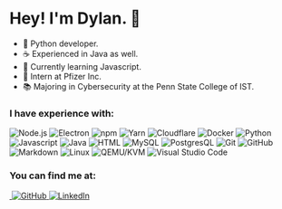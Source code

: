 # Hey! I'm Dylan. 👋

- 🐍 Python developer.
- ☕️ Experienced in Java as well.
- 🌱 Currently learning Javascript.
- 💉 Intern at Pfizer Inc.
- 📚 Majoring in Cybersecurity at the Penn State College of IST.

<h3>I have experience with:</h3>
<p>
    <!-- nodejs -->
    <img alt="Node.js" src="https://img.shields.io/static/v1?style=for-the-badge&message=Node.js&color=339933&logo=Node.js&logoColor=FFFFFF&label=" />
    <!-- electron -->
    <img alt="Electron" src="https://img.shields.io/static/v1?style=for-the-badge&message=Electron&color=47848F&logo=Electron&logoColor=FFFFFF&label=" />
    <!-- npm -->
    <img alt="npm" src="https://img.shields.io/static/v1?style=for-the-badge&message=npm&color=CB3837&logo=npm&logoColor=FFFFFF&label=" />
    <!-- yarn -->
    <img alt="Yarn" src="https://img.shields.io/static/v1?style=for-the-badge&message=Yarn&color=2C8EBB&logo=Yarn&logoColor=FFFFFF&label=" />
    <!-- cloudflare -->
    <img alt="Cloudflare" src="https://img.shields.io/static/v1?style=for-the-badge&message=Cloudflare&color=F38020&logo=Cloudflare&logoColor=FFFFFF&label=" />
    <!-- docker -->
    <img alt="Docker" src="https://img.shields.io/static/v1?style=for-the-badge&message=Docker&color=2496ED&logo=Docker&logoColor=FFFFFF&label=" />
    <!-- python -->
    <img alt="Python" src="https://img.shields.io/static/v1?style=for-the-badge&message=Python&color=3776AB&logo=Python&logoColor=FFFFFF&label=" />
    <!-- Javascript -->
    <img alt="Javascript" src="https://img.shields.io/static/v1?style=for-the-badge&message=Javascript&color=F7DF1E&logo=Javascript&logoColor=000000&label=" />
    <!-- Java -->
    <img alt="Java" src="https://img.shields.io/static/v1?style=for-the-badge&message=Java&color=F05032&logo=Buy+Me+A+Coffee&logoColor=FFFFFF&label=" />
    <!-- HTML -->
    <img alt="HTML" src="https://img.shields.io/static/v1?style=for-the-badge&message=HTML/HTML5&color=E34F26&logo=HTML5&logoColor=FFFFFF&label=" />
    <!-- MySQL -->
    <img alt="MySQL" src="https://img.shields.io/static/v1?style=for-the-badge&message=MySQL&color=4479A1&logo=MySQL&logoColor=FFFFFF&label=" />
    <!-- PostgresQL -->
    <img alt="PostgresQL" src="https://img.shields.io/static/v1?style=for-the-badge&message=PostgresQL&color=336791&logo=PostgreSQL&logoColor=FFFFFF&label=" />
    <!-- Git -->
    <img alt="Git" src="https://img.shields.io/static/v1?style=for-the-badge&message=Git&color=F05032&logo=Git&logoColor=FFFFFF&label=" />
    <!-- GitHub -->
    <img alt="GitHub" src="https://img.shields.io/static/v1?style=for-the-badge&message=GitHub&color=181717&logo=GitHub&logoColor=FFFFFF&label=" />
    <!-- Markdown -->
    <img alt="Markdown" src="https://img.shields.io/static/v1?style=for-the-badge&message=Markdown&color=000000&logo=Markdown&logoColor=FFFFFF&label=" />
    <!-- GNU/Linux -->
    <img alt="Linux" src="https://img.shields.io/static/v1?style=for-the-badge&message=GNU/Linux&color=181717&logo=Linux&logoColor=ffffff&label=" />
    <!-- qemu -->
    <img alt="QEMU/KVM" src="https://img.shields.io/static/v1?style=for-the-badge&message=QEMU/KVM&color=F05032&logo=QEMU&logoColor=FFFFFF&label=" />
    <!-- visual studio code -->
    <img alt="Visual Studio Code" src="https://img.shields.io/static/v1?style=for-the-badge&message=Visual+Studio+Code&color=007ACC&logo=Visual+Studio+Code&logoColor=FFFFFF&label=">
</p>

<h3>You can find me at:</h3>
<p>
    <!-- website -->
    <a href="https://dylankri.sh" target="_blank"><img alt "dylankri.sh" src="https://img.shields.io/static/v1?style=for-the-badge&message=dylankri.sh&color=FFD580&logo=Internet+Explorer&logoColor=000000&label=">
    <!-- github -->
    <a href="https://github.com/dylankrish" target="_blank"><img alt="GitHub" src="https://img.shields.io/static/v1?style=for-the-badge&message=@dylankrish&color=181717&logo=GitHub&logoColor=FFFFFF&label=">
    <!-- linkedin -->
    <a href="https://www.linkedin.com/in/dylan-krishnan-8bb963251" target="_blank"><img alt="LinkedIn" src="https://img.shields.io/static/v1?style=for-the-badge&message=Dylan+Krishnan&color=0077B5&logo=LinkedIn&logoColor=FFFFFF&label=">
</p>